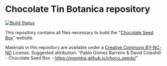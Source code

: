 # Chocolate Tin Botanica repository 

[![Build Status](https://travis-ci.com/joaomlneto/jekyll-multiverse-template.svg?branch=master)](https://travis-ci.com/joaomlneto/jekyll-multiverse-template)

This repository contains all files necessary to build the "[Chocolate Seed Box](https://pgomba.github.io/choco_seeds/)" website. 

Materials in this repository are available under a [Creative Commons BY-NC-ND](https://creativecommons.org/licenses/by-nc-nd/4.0/) License. 
Suggested attribution: "Pablo Gómez Barreiro & David Coleshill - Chocolate Seed Box - https://pgomba.github.io/choco_seeds/"

